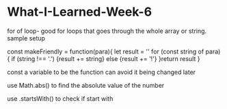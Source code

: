 # What-I-Learned-Week-6

for of loop- good for loops that goes through the whole array or string.
sample setup 

const makeFriendly = function(para){
  let result = ''
  for (const string of para){
    if (string !== '.')
    {result += string}
    else {result += '!'}
  }return result
}

const a variable to be the function can avoid it being changed later

use Math.abs() to find the absolute value of the number

use .startsWith() to check if start with

